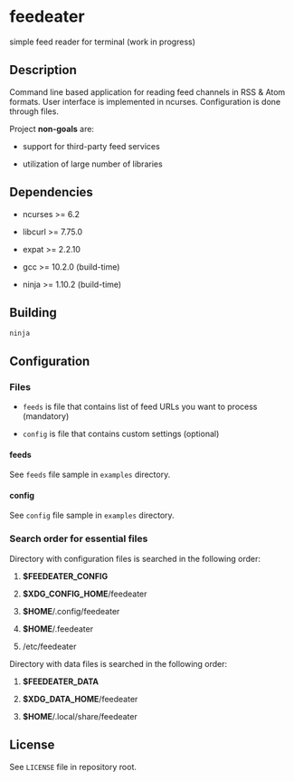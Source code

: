 # feedeater

simple feed reader for terminal (work in progress)

## Description

Command line based application for reading feed channels in RSS & Atom formats. User interface is implemented in ncurses. Configuration is done through files.

Project **non-goals** are:

* support for third-party feed services

* utilization of large number of libraries

## Dependencies

* ncurses >= 6.2

* libcurl >= 7.75.0

* expat >= 2.2.10

* gcc >= 10.2.0 (build-time)

* ninja >= 1.10.2 (build-time)

## Building

	ninja

## Configuration

### Files

* `feeds` is file that contains list of feed URLs you want to process (mandatory)

* `config` is file that contains custom settings (optional)

#### feeds

See `feeds` file sample in `examples` directory.

#### config

See `config` file sample in `examples` directory.

### Search order for essential files

Directory with configuration files is searched in the following order:

1. **$FEEDEATER_CONFIG**

2. **$XDG_CONFIG_HOME**/feedeater

3. **$HOME**/.config/feedeater

4. **$HOME**/.feedeater

5. /etc/feedeater

Directory with data files is searched in the following order:

1. **$FEEDEATER_DATA**

2. **$XDG_DATA_HOME**/feedeater

3. **$HOME**/.local/share/feedeater

## License

See `LICENSE` file in repository root.
